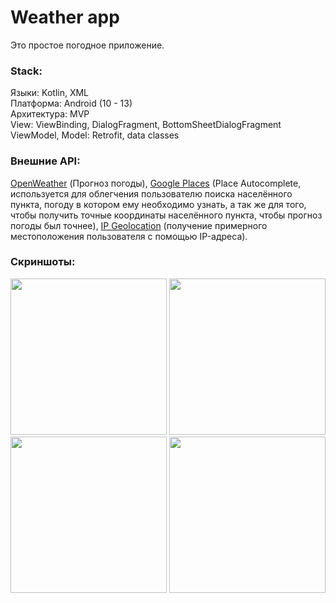 # Weather app

Это простое погодное приложение.

### Stack:  
Языки: Kotlin, XML  
Платформа: Android (10 - 13)  
Архитектура: MVP  
View: ViewBinding, DialogFragment, BottomSheetDialogFragment  
ViewModel, Model: Retrofit, data classes 

### Внешние API:  
<a href="https://openweathermap.org/">OpenWeather</a> (Прогноз погоды),
<a href="https://developers.google.com/maps/documentation/places/web-service/overview">Google Places</a> (Place Autocomplete,
используется для облегчения пользователю поиска населённого пункта, погоду в котором ему необходимо узнать, а так же для того, чтобы
получить точные координаты населённого пункта, чтобы прогноз погоды был точнее),
<a href="https://ip-api.com/">IP Geolocation</a> (получение примерного местоположения пользователя с помощью IP-адреса).

### Скриншоты:
<p align="left">
  <img src="https://user-images.githubusercontent.com/71511704/229791814-1853a244-48e0-4ec3-8e10-00d6b302528f.png" width="250" />
  <img src="https://user-images.githubusercontent.com/71511704/229792014-b5a2ac24-b9ba-4f5d-837e-7c72b4ba0eaf.png" width="250" />
  <img src="https://user-images.githubusercontent.com/71511704/229792200-6c1bc90e-07e9-4369-8abc-4348efe2ae98.png" width="250" />
  <img src="https://user-images.githubusercontent.com/71511704/229792490-76fcb58b-fd53-4358-8be8-c1bd3fac25d2.png" width="250" />
</p>
